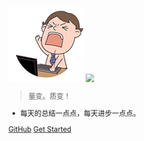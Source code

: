 ![logo](_media/20151126034810278.gif)
![](#f0f0f0)

> 量变。质变！

- 每天的总结一点点，每天进步一点点。

[GitHub](https://github.com/docsifyjs/docsify/)
[Get Started](/README.md)

